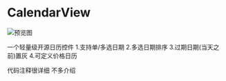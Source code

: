 # CalendarView

![预览图](https://github.com/zezezea/CalendarView/blob/master/img.png)

一个轻量级开源日历控件
1.支持单/多选日期
2.多选日期排序
3.过期日期(当天之前)置灰
4.可定义价格日历

代码注释很详细  不多介绍
